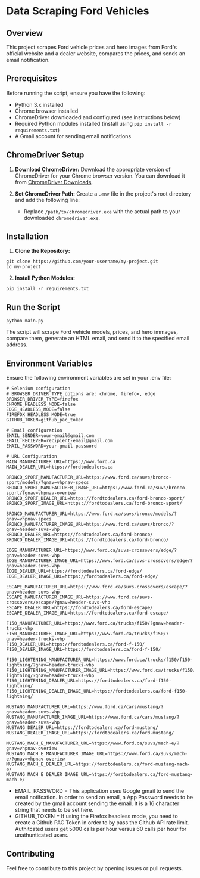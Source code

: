 # Data Scraping Ford Vehicles

## Overview

This project scrapes Ford vehicle prices and hero images from Ford's official website and a dealer website, compares the prices, and sends an email notification.

## Prerequisites

Before running the script, ensure you have the following:

- Python 3.x installed
- Chrome browser installed
- ChromeDriver downloaded and configured (see instructions below)
- Required Python modules installed (install using `pip install -r requirements.txt`)
- A Gmail account for sending email notifications

## ChromeDriver Setup

1. **Download ChromeDriver:**
   Download the appropriate version of ChromeDriver for your Chrome browser version. You can download it from [ChromeDriver Downloads](https://sites.google.com/chromium.org/driver/).

2. **Set ChromeDriver Path:**
   Create a `.env` file in the project's root directory and add the following line:
   - Replace `/path/to/chromedriver.exe` with the actual path to your downloaded `chromedriver.exe`.

## Installation

1. **Clone the Repository:**

```
git clone https://github.com/your-username/my-project.git
cd my-project
```

2. **Install Python Modules:**

```
pip install -r requirements.txt
```

## Run the Script

```
python main.py
```

The script will scrape Ford vehicle models, prices, and hero immages, compare them, generate an HTML email, and send it to the specified email address.

## Environment Variables

Ensure the following environment variables are set in your .env file:

```
# Selenium configuration
# BROWSER_DRIVER_TYPE options are: chrome, firefox, edge
BROWSER_DRIVER_TYPE=firefox
CHROME_HEADLESS_MODE=false
EDGE_HEADLESS_MODE=false
FIREFOX_HEADLESS_MODE=true
GITHUB_TOKEN=github_pac_token

# Email configuration
EMAIL_SENDER=your-email@gmail.com
EMAIL_RECIEVER=recipient-email@gmail.com
EMAIL_PASSWORD=your-gmail-password

# URL Configuration
MAIN_MANUFACTURER_URL=https://www.ford.ca
MAIN_DEALER_URL=https://fordtodealers.ca

BRONCO_SPORT_MANUFACTURER_URL=https://www.ford.ca/suvs/bronco-sport/models/?gnav=vhpnav-specs
BRONCO_SPORT_MANUFACTURER_IMAGE_URL=https://www.ford.ca/suvs/bronco-sport/?gnav=vhpnav-overiew
BRONCO_SPORT_DEALER_URL=https://fordtodealers.ca/ford-bronco-sport/
BRONCO_SPORT_IMAGE_URL=https://fordtodealers.ca/ford-bronco-sport/

BRONCO_MANUFACTURER_URL=https://www.ford.ca/suvs/bronco/models/?gnav=vhpnav-specs
BRONCO_MANUFACTURER_IMAGE_URL=https://www.ford.ca/suvs/bronco/?gnav=header-suvs-vhp
BRONCO_DEALER_URL=https://fordtodealers.ca/ford-bronco/
BRONCO_DEALER_IMAGE_URL=https://fordtodealers.ca/ford-bronco/

EDGE_MANUFACTURER_URL=https://www.ford.ca/suvs-crossovers/edge/?gnav=header-suvs-vhp
EDGE_MANUFACTURER_IMAGE_URL=https://www.ford.ca/suvs-crossovers/edge/?gnav=header-suvs-vhp
EDGE_DEALER_URL=https://fordtodealers.ca/ford-edge/
EDGE_DEALER_IMAGE_URL=https://fordtodealers.ca/ford-edge/

ESCAPE_MANUFACTURER_URL=https://www.ford.ca/suvs-crossovers/escape/?gnav=header-suvs-vhp
ESCAPE_MANUFACTURER_IMAGE_URL=https://www.ford.ca/suvs-crossovers/escape/?gnav=header-suvs-vhp
ESCAPE_DEALER_URL=https://fordtodealers.ca/ford-escape/
ESCAPE_DEALER_IMAGE_URL=https://fordtodealers.ca/ford-escape/

F150_MANUFACTURER_URL=https://www.ford.ca/trucks/f150/?gnav=header-trucks-vhp
F150_MANUFACTURER_IMAGE_URL=https://www.ford.ca/trucks/f150/?gnav=header-trucks-vhp
F150_DEALER_URL=https://fordtodealers.ca/ford-f-150/
F150_DEALER_IMAGE_URL=https://fordtodealers.ca/ford-f-150/

F150_LIGHTENING_MANUFACTURER_URL=https://www.ford.ca/trucks/f150/f150-lightning/?gnav=header-trucks-vhp
F150_LIGHTENING_MANUFACTURER_IMAGE_URL=https://www.ford.ca/trucks/f150/f150-lightning/?gnav=header-trucks-vhp
F150_LIGHTENING_DEALER_URL=https://fordtodealers.ca/ford-f150-lightning/
F150_LIGHTENING_DEALER_IMAGE_URL=https://fordtodealers.ca/ford-f150-lightning/

MUSTANG_MANUFACTURER_URL=https://www.ford.ca/cars/mustang/?gnav=header-suvs-vhp
MUSTANG_MANUFACTURER_IMAGE_URL=https://www.ford.ca/cars/mustang/?gnav=header-suvs-vhp
MUSTANG_DEALER_URL=https://fordtodealers.ca/ford-mustang/
MUSTANG_DEALER_IMAGE_URL=https://fordtodealers.ca/ford-mustang/

MUSTANG_MACH_E_MANUFACTURER_URL=https://www.ford.ca/suvs/mach-e/?gnav=vhpnav-overiew
MUSTANG_MACH_E_MANUFACTURER_IMAGE_URL=https://www.ford.ca/suvs/mach-e/?gnav=vhpnav-overiew
MUSTANG_MACH_E_DEALER_URL=https://fordtodealers.ca/ford-mustang-mach-e/
MUSTANG_MACH_E_DEALER_IMAGE_URL=https://fordtodealers.ca/ford-mustang-mach-e/
```

- EMAIL_PASSWORD = This application uses Google gmail to send the email notifcation. In order to send an email, a App Password needs to be created by the gmail account sending the email. It is a 16 character string that needs to be set here.
- GITHUB_TOKEN = If using the Firefox headless mode, you need to create a Github PAC Token in order to by pass the Github API rate limit. Authitcated users get 5000 calls per hour versus 60 calls per hour for unathunticated users.

## Contributing

Feel free to contribute to this project by opening issues or pull requests.
